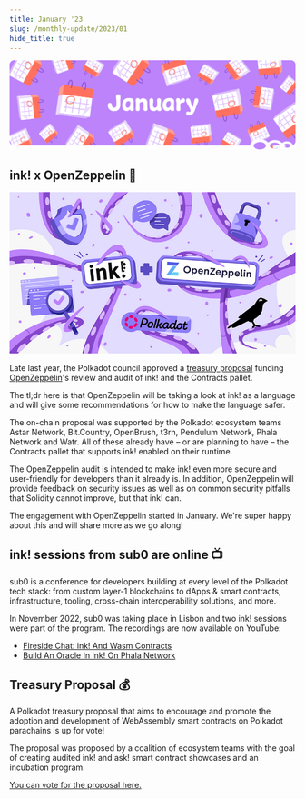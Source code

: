 ```yaml
---
title: January '23
slug: /monthly-update/2023/01
hide_title: true
---
```


![Monthly Update Jan Title Picture](/img/title/monthly-update-jan.svg)

## ink! x OpenZeppelin 🔏

![ink! OpenZeppelin](/img/monthly-update/ink-open-zeppelin.jpg)

Late last year, the Polkadot council approved a [treasury proposal](https://polkadot.subsquare.io/council/motion/296) funding
[OpenZeppelin](https://www.openzeppelin.com/)'s review and audit of ink! and the Contracts pallet.

The tl;dr here is that OpenZeppelin will be taking a look at ink! as a language and will
give some recommendations for how to make the language safer.

The on-chain proposal was supported by the Polkadot ecosystem teams Astar Network,
Bit.Country, OpenBrush, t3rn, Pendulum Network, Phala Network and Watr.
All of these already have – or are planning to have – the Contracts pallet that supports
ink! enabled on their runtime.

The OpenZeppelin audit is intended to make ink! even more secure and user-friendly for developers
than it already is. In addition, OpenZeppelin will provide feedback on security issues as well
as on common security pitfalls that Solidity cannot improve, but that ink! can.

The engagement with OpenZeppelin started in January. We're super happy about this
and will share more as we go along!

## ink! sessions from sub0 are online 📺️

sub0 is a conference for developers building at every level of the Polkadot tech stack:
from custom layer-1 blockchains to dApps & smart contracts, infrastructure, tooling,
cross-chain interoperability solutions, and more.

In November 2022, sub0 was taking place in Lisbon and two ink! sessions
were part of the program. The recordings are now available on YouTube:

* [Fireside Chat: ink! And Wasm Contracts](https://www.youtube.com/watch?v=tIqcIxVm1GE)
* [Build An Oracle In ink! On Phala Network](https://www.youtube.com/watch?v=MhnZ42o4QZM)

## Treasury Proposal 💰

A Polkadot treasury proposal that aims to encourage and promote
the adoption and development of WebAssembly smart contracts on
Polkadot parachains is up for vote!

The proposal was proposed by a coalition of ecosystem teams with
the goal of creating audited ink! and ask! smart contract showcases
and an incubation program.

[You can vote for the proposal here.](https://polkadot.subsquare.io/democracy/referendum/101)